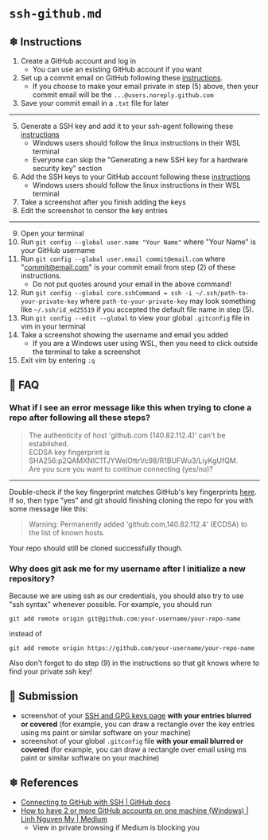 # `ssh-github.md`

## ❄ Instructions

1) Create a GitHub account and log in
    - You can use an existing GitHub account if you want
3) Set up a commit email on GitHub following these [instructions](https://docs.github.com/en/account-and-profile/setting-up-and-managing-your-personal-account-on-github/managing-email-preferences/setting-your-commit-email-address#setting-your-commit-email-address-on-github).
    - If you choose to make your email private in step (5) above, then your commit email will be the `...@users.noreply.github.com`
4) Save your commit email in a `.txt` file for later
---
5) Generate a SSH key and add it to your ssh-agent following these [instructions](https://docs.github.com/en/authentication/connecting-to-github-with-ssh/generating-a-new-ssh-key-and-adding-it-to-the-ssh-agent)
    - Windows users should follow the linux instructions in their WSL terminal
    - Everyone can skip the "Generating a new SSH key for a hardware security key" section
6) Add the SSH keys to your GitHub account following these [instructions](https://docs.github.com/en/authentication/connecting-to-github-with-ssh/adding-a-new-ssh-key-to-your-github-account)
    - Windows users should follow the linux instructions in their WSL terminal
7) Take a screenshot after you finish adding the keys
8) Edit the screenshot to censor the key entries
---
9) Open your terminal
10) Run `git config --global user.name "Your Name"` where "Your Name" is your GitHub username
11) Run `git config --global user.email commit@email.com` where "commit@email.com" is your commit email from step (2) of these instructions.
    - Do not put quotes around your email in the above command!
12) Run `git config --global core.sshCommand = ssh -i ~/.ssh/path-to-your-private-key` where `path-to-your-private-key` may look something like `~/.ssh/id_ed25519` if you accepted the default file name in step (5).
13) Run `git config --edit --global` to view your global `.gitconfig` file in vim in your terminal
14) Take a screenshot showing the username and email you added
    - If you are a Windows user using WSL, then you need to click outside the terminal to take a screenshot
15) Exit vim by entering `:q`

## 🌸 FAQ

### What if I see an error message like this when trying to clone a repo after following all these steps?

> The authenticity of host 'github.com (140.82.112.4)' can't be established.  
> ECDSA key fingerprint is SHA256:p2QAMXNIC1TJYWeIOttrVc98/R1BUFWu3/LiyKgUfQM.  
> Are you sure you want to continue connecting (yes/no)?  

---

Double-check if the key fingerprint matches GitHub's key fingerprints [here](https://docs.github.com/en/authentication/keeping-your-account-and-data-secure/githubs-ssh-key-fingerprints). If so, then type "yes" and git should finishing cloning the repo for you with some message like this:

> Warning: Permanently added 'github.com,140.82.112.4' (ECDSA) to the list of known hosts.

Your repo should still be cloned successfully though.

### Why does git ask me for my username after I initialize a new repository?

Because we are using ssh as our credentials, you should also try to use "ssh syntax" whenever possible. For example, you should run

```
git add remote origin git@github.com:your-username/your-repo-name
```

instead of

```
git add remote origin https://github.com/your-username/your-repo-name
```

Also don't forgot to do step (9) in the instructions so that git knows where to find your private ssh key!

## 🌸 Submission

- screenshot of your [SSH and GPG keys page](https://github.com/settings/keys) **with your entries blurred or covered** (for example, you can draw a rectangle over the key entries using ms paint or similar software on your machine)
- screenshot of your global `.gitconfig` file **with your email blurred or covered** (for example, you can draw a rectangle over email using ms paint or similar software on your machine)

## ❄ References

- [Connecting to GitHub with SSH | GitHub docs](https://docs.github.com/en/authentication/connecting-to-github-with-ssh)
- [How to have 2 or more GitHub accounts on one machine (Windows) | Linh Nguyen My | Medium](https://medium.com/@pinglinh/how-to-have-2-github-accounts-on-one-machine-windows-69b5b4c5b14e)
    - View in private browsing if Medium is blocking you
